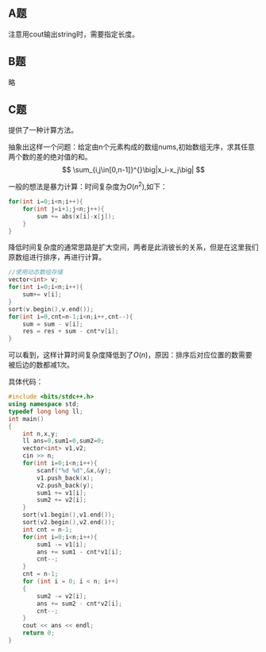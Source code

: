 ## A题

注意用cout输出string时，需要指定长度。

## B题

略

## C题

提供了一种计算方法。

抽象出这样一个问题：给定由n个元素构成的数组nums,初始数组无序，求其任意两个数的差的绝对值的和。
$$
\sum_{i,j\in[0,n-1]}^{}\big|x_i-x_j\big|
$$

一般的想法是暴力计算：时间复杂度为$O(n^2)$,如下：

```c++
for(int i=0;i<n;i++){
	for(int j=i+1;j<n;j++){
		sum += abs(x[i]-x[j]);		
    }
}
```

降低时间复杂度的通常思路是扩大空间，两者是此消彼长的关系，但是在这里我们原数组进行排序，再进行计算。

```c++
//使用动态数组存储
vector<int> v;
for(int i=0;i<n;i++){
	sum+= v[i];
}
sort(v.begin(),v.end());
for(int i=0,cnt=n-1;i<n;i++,cnt--){
    sum = sum - v[i];
    res = res + sum - cnt*v[i];
}
```

可以看到，这样计算时间复杂度降低到了$O(n)$，原因：排序后对应位置的数需要被后边的数都减1次。

具体代码：

```c++
#include <bits/stdc++.h>
using namespace std;
typedef long long ll;
int main()
{
    int n,x,y;
    ll ans=0,sum1=0,sum2=0;
    vector<int> v1,v2;
    cin >> n;
    for(int i=0;i<n;i++){
        scanf("%d %d",&x,&y);
        v1.push_back(x);
        v2.push_back(y);
        sum1 += v1[i];
        sum2 += v2[i];
    }
    sort(v1.begin(),v1.end());
    sort(v2.begin(),v2.end());
    int cnt = n-1;
    for(int i=0;i<n;i++){
        sum1 -= v1[i];
        ans += sum1 - cnt*v1[i];
        cnt--;
    }
    cnt = n-1;
    for (int i = 0; i < n; i++)
    {
        sum2 -= v2[i];
        ans += sum2 - cnt*v2[i];
        cnt--;
    }
    cout << ans << endl;
    return 0;
}
```







